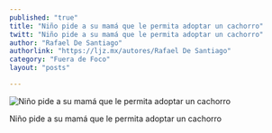 ```yaml
---
published: "true"
title: "Niño pide a su mamá que le permita adoptar un cachorro"
twitt: "Niño pide a su mamá que le permita adoptar un cachorro"
author: "Rafael De Santiago"
authorlink: "https://ljz.mx/autores/Rafael De Santiago"
category: "Fuera de Foco"
layout: "posts"

---
```


![Niño pide a su mamá que le permita adoptar un cachorro](http://i.imgur.com/P8t3oiGm.jpg)

Niño pide a su mamá que le permita adoptar un cachorro
